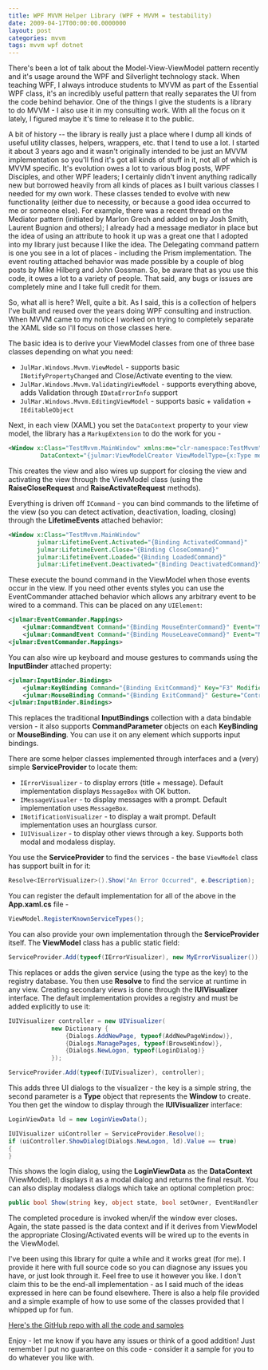 ```yaml
---
title: WPF MVVM Helper Library (WPF + MVVM = testability)
date: 2009-04-17T00:00:00.0000000
layout: post
categories: mvvm
tags: mvvm wpf dotnet
---
```


There's been a lot of talk about the Model-View-ViewModel pattern recently and it's usage around the WPF and Silverlight technology stack.  When teaching WPF, I always introduce students to MVVM as part of the Essential WPF class, it's an incredibly useful pattern that really separates the UI from the code behind behavior.  One of the things I give the students is a library to do MVVM - I also use it in my consulting work.  With all the focus on it lately, I figured maybe it's time to release it to the public.

A bit of history -- the library is really just a place where I dump all kinds of useful utility classes, helpers, wrappers, etc. that I tend to use a lot.  I started it about 3 years ago and it wasn't originally intended to be just an MVVM implementation so you'll find it's got all kinds of stuff in it, not all of which is MVVM specific.  It's evolution owes a lot to various blog posts, WPF Disciples, and other WPF leaders; I certainly didn't invent anything radically new but borrowed heavily from all kinds of places as I built various classes I needed for my own work.  These classes tended to evolve with new functionality (either due to necessity, or because a good idea occurred to me or someone else). For example, there was a recent thread on the Mediator pattern (initiated by Marlon Grech and added on by Josh Smith, Laurent Bugnion and others); I already had a message mediator in place but the idea of using an attribute to hook it up was a great one that I adopted into my library just because I like the idea.  The Delegating command pattern is one you see in a lot of places - including the Prism implementation.  The event routing attached behavior was made possible by a couple of blog posts by Mike Hilberg and John Gossman. So, be aware that as you use this code, it owes a lot to a variety of people.  That said, any bugs or issues are completely mine and I take full credit for them.

So, what all is here?  Well, quite a bit.  As I said, this is a collection of helpers I've built and reused over the years doing WPF consulting and instruction.  When MVVM came to my notice I worked on trying to completely separate the XAML side so I'll focus on those classes here. 

The basic idea is to derive your ViewModel classes from one of three base classes depending on what you need:

- `JulMar.Windows.Mvvm.ViewModel` - supports basic `INotifyPropertyChanged` and Close/Activate eventing to the view.  
- `JulMar.Windows.Mvvm.ValidatingViewModel` - supports everything above, adds Validation through `IDataErrorInfo` support  
- `JulMar.Windows.Mvvm.EditingViewModel` - supports basic + validation + `IEditableObject`
  
Next, in each view (XAML) you set the `DataContext` property to your view model, the library has a `MarkupExtension` to do the work for you -

```xml
<Window x:Class="TestMvvm.MainWindow" xmlns:me="clr-namespace:TestMvvm"  
         DataContext="{julmar:ViewModelCreator ViewModelType={x:Type me:WinViewModel}}">
```

This creates the view and also wires up support for closing the view and activating the view through the ViewModel class (using the **RaiseCloseRequest** and **RaiseActivateRequest** methods).

Everything is driven off `ICommand` - you can bind commands to the lifetime of the view (so you can detect activation, deactivation, loading, closing) through the **LifetimeEvents** attached behavior:

```xml
<Window x:Class="TestMvvm.MainWindow"  
        julmar:LifetimeEvent.Activated="{Binding ActivatedCommand}"
        julmar:LifetimeEvent.Close="{Binding CloseCommand}"
        julmar:LifetimeEvent.Loaded="{Binding LoadedCommand}"
        julmar:LifetimeEvent.Deactivated="{Binding DeactivatedCommand}" >
```

These execute the bound command in the ViewModel when those events occur in the view.  If you need other events styles you can use the EventCommander attached behavior which allows any arbitrary event to be wired to a command.  This can be placed on any `UIElement`:

```xml
<julmar:EventCommander.Mappings>
    <julmar:CommandEvent Command="{Binding MouseEnterCommand}" Event="MouseEnter" />
    <julmar:CommandEvent Command="{Binding MouseLeaveCommand}" Event="MouseLeave" />  
<julmar:EventCommander.Mappings>
```

You can also wire up keyboard and mouse gestures to commands using the **InputBinder** attached property:

```xml
<julmar:InputBinder.Bindings>  
    <julmar:KeyBinding Command="{Binding ExitCommand}" Key="F3" Modifiers="ALT" />
    <julmar:MouseBinding Command="{Binding ExitCommand}" Gesture="Control+RightClick" />  
<julmar:InputBinder.Bindings>
```

This replaces the traditional **InputBindings** collection with a data bindable version - it also supports **CommandParameter** objects on each **KeyBinding** or **MouseBinding**.  You can use it on any element which supports input bindings.

There are some helper classes implemented through interfaces and a (very) simple **ServiceProvider** to locate them:

- `IErrorVisualizer` - to display errors (title + message).  Default implementation displays `MessageBox` with OK button.  
- `IMessageVisualer` - to display messages with a prompt.  Default implementation uses `MessageBox`.  
- `INotificationVisualizer` - to display a wait prompt.  Default implementation uses an hourglass cursor.  
- `IUIVisualizer` - to display other views through a key.  Supports both modal and modaless display.

You use the **ServiceProvider** to find the services - the base `ViewModel` class has support built in for it:

```csharp
Resolve<IErrorVisualizer>().Show("An Error Occurred", e.Description);
```

You can register the default implementation for all of the above in the **App.xaml.cs** file -

```csharp
ViewModel.RegisterKnownServiceTypes();
```

You can also provide your own implementation through the **ServiceProvider** itself.  The **ViewModel** class has a public static field:

```csharp
ServiceProvider.Add(typeof(IErrorVisualizer), new MyErrorVisualizer());
```

This replaces or adds the given service (using the type as the key) to the registry database.  You then use **Resolve** to find the service at runtime in any view.  Creating secondary views is done through the **IUIVisualizer** interface.  The default implementation provides a registry and must be added explicitly to use it:

```csharp
IUIVisualizer controller = new UIVisualizer(
            new Dictionary {  
                {Dialogs.AddNewPage, typeof(AddNewPageWindow)},  
                {Dialogs.ManagePages, typeof(BrowseWindow)},  
                {Dialogs.NewLogon, typeof(LoginDialog)}  
            });

ServiceProvider.Add(typeof(IUIVisualizer), controller);
```

This adds three UI dialogs to the visualizer - the key is a simple string, the second parameter is a **Type** object that represents the **Window** to create.  You then get the window to display through the **IUIVisualizer** interface:

```csharp
LoginViewData ld = new LoginViewData();

IUIVisualizer uiController = ServiceProvider.Resolve();  
if (uiController.ShowDialog(Dialogs.NewLogon, ld).Value == true)  
{  
}
```

This shows the login dialog, using the **LoginViewData** as the **DataContext** (ViewModel).  It displays it as a modal dialog and returns the final result.  You can also display modaless dialogs which take an optional completion proc:

```csharp
public bool Show(string key, object state, bool setOwner, EventHandler completedProc)
```

The completed procedure is invoked when/if the window ever closes.  Again, the state passed is the data context and if it derives from ViewModel the appropriate Closing/Activated events will be wired up to the events in the ViewModel.

I've been using this library for quite a while and it works great (for me).  I provide it here with full source code so you can diagnose any issues you have, or just look through it.  Feel free to use it however you like.  I don't claim this to be the end-all implementation - as I said much of the ideas expressed in here can be found elsewhere.  There is also a help file provided and a simple example of how to use some of the classes provided that I whipped up for fun.

[Here's the GitHub repo with all the code and samples](https://github.com/markjulmar/mvvmhelpers)

Enjoy - let me know if you have any issues or think of a good addition!  Just remember I put no guarantee on this code - consider it a sample for you to do whatever you like with.
